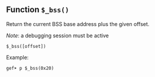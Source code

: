 ## Function `$_bss()`

Return the current BSS base address plus the given offset.

_Note_: a debugging session must be active

```text
$_bss([offset])
```

Example:

```text
gef➤ p $_bss(0x20)
```
